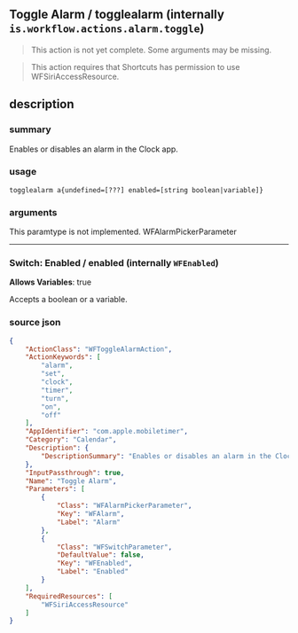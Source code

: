 
## Toggle Alarm / togglealarm (internally `is.workflow.actions.alarm.toggle`)

> This action is not yet complete. Some arguments may be missing.


> This action requires that Shortcuts has permission to use WFSiriAccessResource.


## description
### summary
Enables or disables an alarm in the Clock app.


### usage
`togglealarm a{undefined=[???] enabled=[string boolean|variable]}`

### arguments
This paramtype is not implemented. WFAlarmPickerParameter

---

### Switch: Enabled / enabled (internally `WFEnabled`)
**Allows Variables**: true



Accepts a boolean
or a variable.

### source json

```json
{
	"ActionClass": "WFToggleAlarmAction",
	"ActionKeywords": [
		"alarm",
		"set",
		"clock",
		"timer",
		"turn",
		"on",
		"off"
	],
	"AppIdentifier": "com.apple.mobiletimer",
	"Category": "Calendar",
	"Description": {
		"DescriptionSummary": "Enables or disables an alarm in the Clock app."
	},
	"InputPassthrough": true,
	"Name": "Toggle Alarm",
	"Parameters": [
		{
			"Class": "WFAlarmPickerParameter",
			"Key": "WFAlarm",
			"Label": "Alarm"
		},
		{
			"Class": "WFSwitchParameter",
			"DefaultValue": false,
			"Key": "WFEnabled",
			"Label": "Enabled"
		}
	],
	"RequiredResources": [
		"WFSiriAccessResource"
	]
}
```
